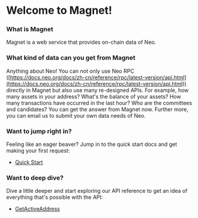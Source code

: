 
# Welcome to Magnet!

### What is Magnet
Magnet is a web service that provides on-chain data of Neo.

### What kind of data can you get from Magnet

Anything about Neo! You can not only use Neo RPC ([https://docs.neo.org/docs/zh-cn/reference/rpc/latest-version/api.html](https://docs.neo.org/docs/zh-cn/reference/rpc/latest-version/api.html)) directly in Magnet but also use many re-designed APIs. For example, how many assets in your address? What's the balance of your assets? How many transactions have occurred in the last hour? Who are the committees and candidates? You can get the answer from Magnet now. Further more, you can email us to submit your own data needs of Neo.

### Want to jump right in?

Feeling like an eager beaver? Jump in to the quick start docs and get making your first request:

- [Quick Start](/guide/quick-start)

### Want to deep dive?

Dive a little deeper and start exploring our API reference to get an idea of everything that's possible with the API:

- [GetActiveAddress](/api/getActiveAddress)
